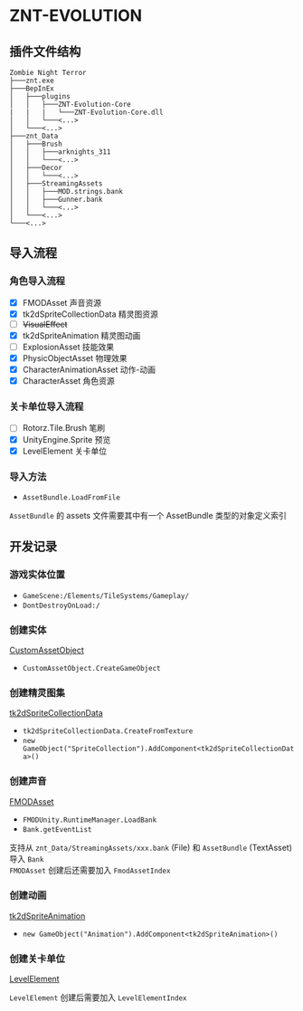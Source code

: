 ﻿# ZNT-EVOLUTION

## 插件文件结构

```text
Zombie Night Terror
├───znt.exe
├───BepInEx
│   ├───plugins
│   │   ├───ZNT-Evolution-Core
|   |   |   └───ZNT-Evolution-Core.dll
│   │   └───<...>
│   └───<...>
├───znt_Data
│   ├───Brush
│   │   ├───arknights_311
│   │   └───<...>
│   ├───Decor
│   │   └───<...>
│   ├───StreamingAssets
│   │   ├───MOD.strings.bank
│   │   ├───Gunner.bank
│   │   └───<...>
│   └───<...>
└───<...>
```

## 导入流程

### 角色导入流程

- [x] FMODAsset 声音资源
- [x] tk2dSpriteCollectionData 精灵图资源
- [ ] ~~VisualEffect~~
- [x] tk2dSpriteAnimation 精灵图动画
- [ ] ExplosionAsset 技能效果
- [x] PhysicObjectAsset 物理效果
- [x] CharacterAnimationAsset 动作-动画
- [x] CharacterAsset 角色资源

### 关卡单位导入流程

- [ ] Rotorz.Tile.Brush 笔刷
- [x] UnityEngine.Sprite 预览
- [x] LevelElement 关卡单位

### 导入方法

- `AssetBundle.LoadFromFile`

`AssetBundle` 的 assets 文件需要其中有一个 AssetBundle 类型的对象定义索引

## 开发记录

### 游戏实体位置

- `GameScene:/Elements/TileSystems/Gameplay/`
- `DontDestroyOnLoad:/`

### 创建实体

[CustomAssetObject](docs/CustomAssetObject.md)

- `CustomAssetObject.CreateGameObject`

### 创建精灵图集

[tk2dSpriteCollectionData](docs/tk2dSpriteCollectionData.md)

- `tk2dSpriteCollectionData.CreateFromTexture`
- `new GameObject("SpriteCollection").AddComponent<tk2dSpriteCollectionData>()`

### 创建声音

[FMODAsset](docs/FMODAsset.md)

- `FMODUnity.RuntimeManager.LoadBank`
- `Bank.getEventList`

支持从 `znt_Data/StreamingAssets/xxx.bank` (File) 和 `AssetBundle` (TextAsset) 导入 `Bank`  
`FMODAsset` 创建后还需要加入 `FmodAssetIndex`

### 创建动画

[tk2dSpriteAnimation](docs/tk2dSpriteAnimation.md)

- `new GameObject("Animation").AddComponent<tk2dSpriteAnimation>()`

### 创建关卡单位

[LevelElement](docs/LevelElement.md)

`LevelElement` 创建后需要加入 `LevelElementIndex`